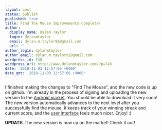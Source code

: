 ```yaml
---
layout: post
status: publish
published: true
title: Find The Mouse Improvements Complete!
author:
  display_name: Dylan Taylor
  login: dylanmtaylor
  email: dylan.m.taylor92@gmail.com
  url: ''
author_login: dylanmtaylor
author_email: dylan.m.taylor92@gmail.com
wordpress_id: 748
wordpress_url: http://www.dylanmtaylor.com/?p=748
date: '2010-11-03 12:57:06 +0000'
date_gmt: '2010-11-03 12:57:06 +0000'
---
```

<p>I finished making the changes to "Find The Mouse", and the new code is up on github. I'm already in the process of signing and uploading the new version to the <a class="zem_slink" title="Android Market" rel="homepage" href="http://www.android.com/market/">Android market</a>. You should be able to download it very soon! The new version automatically advances to the next level after you successfully find the mouse, it keeps track of your winning streak and current score, and the <a class="zem_slink" title="User interface" rel="wikipedia" href="http://en.wikipedia.org/wiki/User_interface">user interface</a> feels much nicer. Enjoy! :)</p>
<p><strong>UPDATE: </strong>The new version is now up on the market! Check it out!</p>
